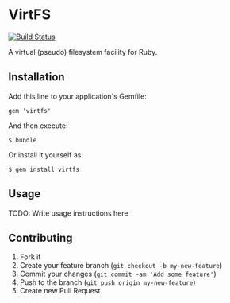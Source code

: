 # VirtFS

[![Build Status](https://travis-ci.org/ManageIQ/virtfs.svg)](https://travis-ci.org/ManageIQ/virtfs)

A virtual (pseudo) filesystem facility for Ruby.

## Installation

Add this line to your application's Gemfile:

    gem 'virtfs'

And then execute:

    $ bundle

Or install it yourself as:

    $ gem install virtfs

## Usage

TODO: Write usage instructions here

## Contributing

1. Fork it
2. Create your feature branch (`git checkout -b my-new-feature`)
3. Commit your changes (`git commit -am 'Add some feature'`)
4. Push to the branch (`git push origin my-new-feature`)
5. Create new Pull Request
